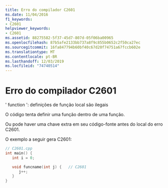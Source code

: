 ```yaml
---
title: Erro do compilador C2601
ms.date: 11/04/2016
f1_keywords:
- C2601
helpviewer_keywords:
- C2601
ms.assetid: 88275582-5f37-45d7-807d-05f06ba00965
ms.openlocfilehash: 87b5afe2133bb737a8f9c855b0652c2f50ca27ec
ms.sourcegitcommit: 16fa847794b60bf40c67d20f74751a67fccb602e
ms.translationtype: MT
ms.contentlocale: pt-BR
ms.lasthandoff: 12/03/2019
ms.locfileid: "74740514"
---
```

# <a name="compiler-error-c2601"></a>Erro do compilador C2601

' function ': definições de função local são ilegais

O código tenta definir uma função dentro de uma função.

Ou pode haver uma chave extra em seu código-fonte antes do local do erro C2601.

O exemplo a seguir gera C2601:

```cpp
// C2601.cpp
int main() {
   int i = 0;

   void funcname(int j) {   // C2601
      j++;
   }
}
```

